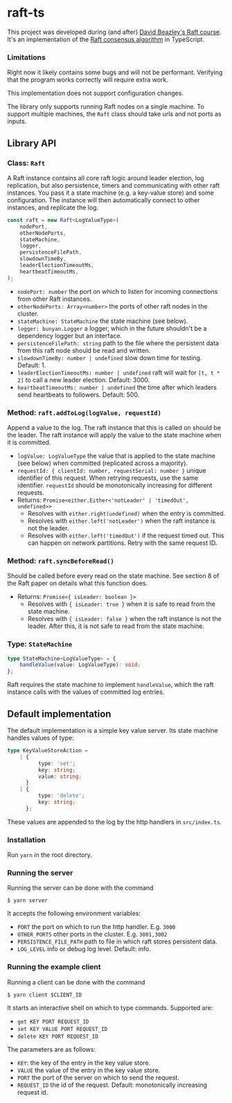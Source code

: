 # raft-ts

This project was developed during (and after) [David Beazley's Raft course](https://www.dabeaz.com/raft.html).
It's an implementation of the [Raft consensus algorithm](https://raft.github.io/) in TypeScript.

### Limitations

Right now it likely contains some bugs and will not be performant.
Verifying that the program works correctly will require extra work.

This implementation does not support configuration changes.

The library only supports running Raft nodes on a single machine.
To support multiple machines, the `Raft` class should take urls and not ports as inputs.

## Library API

### Class: `Raft`

A Raft instance contains all core raft logic around leader election, log replication, but also persistence, timers and communicating with other raft instances.
You pass it a state machine (e.g. a key-value store) and some configuration.
The instance will then automatically connect to other instances, and replicate the log.

```typescript
const raft = new Raft<LogValueType>(
    nodePort,
    otherNodePorts,
    stateMachine,
    logger,
    persistenceFilePath,
    slowdownTimeBy,
    leaderElectionTimeoutMs,
    heartbeatTimeoutMs,
);
```

-   `nodePort: number` the port on which to listen for incoming connections from other Raft instances.
-   `otherNodePorts: Array<number>` the ports of other raft nodes in the cluster.
-   `stateMachine: StateMachine` the state machine (see below).
-   `logger: bunyan.Logger` a logger, which in the future shouldn't be a dependency logger but an interface.
-   `persistenceFilePath: string` path to the file where the persistent data from this raft node should be read and written.
-   `slowdownTimeBy: number | undefined` slow down time for testing. Default: 1.
-   `leaderElectionTimeoutMs: number | undefined` raft will wait for `[t, t * 2]` to call a new leader election. Default: 3000.
-   `heartbeatTimeoutMs: number | undefined` the time after which leaders send heartbeats to followers. Default: 500.

### Method: `raft.addToLog(logValue, requestId)`

Append a value to the log.
The raft instance that this is called on should be the leader.
The raft instance will apply the value to the state machine when it is committed.

-   `logValue: LogValueType` the value that is applied to the state machine (see below) when committed (replicated across a majority).
-   `requestId: { clientId: number, requestSerial: number }` unique identifier of this request. When retrying requests, use the same identifier. `requestId` should be monotonically increasing for different requests.
-   Returns: `Promise<either.Either<'notLeader' | 'timedOut', undefined>>`
    -   Resolves with `either.right(undefined)` when the entry is committed.
    -   Resolves with `either.left('notLeader')` when the raft instance is not the leader.
    -   Resolves with `either.left('timedOut')` if the request timed out. This can happen on network partitions. Retry with the same request ID.

### Method: `raft.syncBeforeRead()`

Should be called before every read on the state machine.
See section 8 of the Raft paper on details what this function does.

-   Returns: `Promise<{ isLeader: boolean }>`
    -   Resolves with `{ isLeader: true }` when it is safe to read from the state machine.
    -   Resolves with `{ isLeader: false }` when the raft instance is not the leader. After this, it is not safe to read from the state machine.

### Type: `StateMachine`

```typescript
type StateMachine<LogValueType> = {
    handleValue(value: LogValueType): void;
};
```

Raft requires the state machine to implement `handleValue`, which the raft instance calls with the values of committed log entries.

## Default implementation

The default implementation is a simple key value server.
Its state machine handles values of type:

```typescript
type KeyValueStoreAction =
    | {
          type: 'set';
          key: string;
          value: string;
      }
    | {
          type: 'delete';
          key: string;
      };
```

These values are appended to the log by the http handlers in `src/index.ts`.

### Installation

Run `yarn` in the root directory.

### Running the server

Running the server can be done with the command

```shell
$ yarn server
```

It accepts the following environment variables:

-   `PORT` the port on which to run the http handler. E.g. `3000`
-   `OTHER_PORTS` other ports in the cluster. E.g. `3001,3002`
-   `PERSISTENCE_FILE_PATH` path to file in which raft stores persistent data.
-   `LOG_LEVEL` info or debug log level. Default: info.

### Running the example client

Running a client can be done with the command

```shell
$ yarn client $CLIENT_ID
```

It starts an interactive shell on which to type commands. Supported are:

-   `get KEY PORT REQUEST_ID`
-   `set KEY VALUE PORT REQUEST_ID`
-   `delete KEY PORT REQUEST_ID`

The parameters are as follows:

-   `KEY`: the key of the entry in the key value store.
-   `VALUE` the value of the entry in the key value store.
-   `PORT` the port of the server on which to send the request.
-   `REQUEST_ID` the id of the request. Default: monotonically increasing request id.
